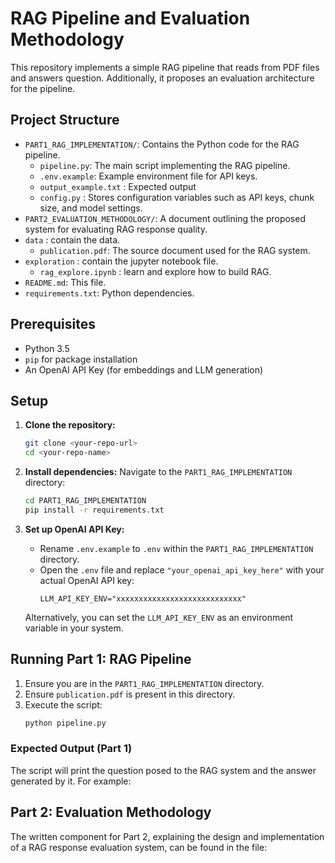 # RAG Pipeline and Evaluation Methodology 
This repository implements a simple RAG pipeline that reads from PDF files and answers question. Additionally, it proposes an evaluation architecture for the pipeline.


## Project Structure

-   `PART1_RAG_IMPLEMENTATION/`: Contains the Python code for the RAG pipeline.
    -   `pipeline.py`: The main script implementing the RAG pipeline.
    -   `.env.example`: Example environment file for API keys.
    -   `output_example.txt` : Expected output
    -   `config.py` : Stores configuration variables such as API keys, chunk size, and model settings.
-   `PART2_EVALUATION_METHODOLOGY/`: A document outlining the proposed system for evaluating RAG response quality.
-   `data` : contain the data.
    -   `publication.pdf`: The source document used for the RAG system.
-   `exploration` : contain the jupyter notebook file.
    - `rag_explore.ipynb` : learn and explore how to build RAG.
-   `README.md`: This file.
-   `requirements.txt`: Python dependencies.

## Prerequisites

-   Python 3.5
-   `pip` for package installation
-   An OpenAI API Key (for embeddings and LLM generation)

## Setup

1.  **Clone the repository:**
    ```bash
    git clone <your-repo-url>
    cd <your-repo-name>
    ```


2.  **Install dependencies:**
    Navigate to the `PART1_RAG_IMPLEMENTATION` directory:
    ```bash
    cd PART1_RAG_IMPLEMENTATION
    pip install -r requirements.txt
    ```

3.  **Set up OpenAI API Key:**
    -   Rename `.env.example` to `.env` within the `PART1_RAG_IMPLEMENTATION` directory.
    -   Open the `.env` file and replace `"your_openai_api_key_here"` with your actual OpenAI API key:
        ```
        LLM_API_KEY_ENV="xxxxxxxxxxxxxxxxxxxxxxxxxxxx"
        ```
    Alternatively, you can set the `LLM_API_KEY_ENV` as an environment variable in your system.

## Running Part 1: RAG Pipeline

1.  Ensure you are in the `PART1_RAG_IMPLEMENTATION` directory.
2.  Ensure `publication.pdf` is present in this directory.
3.  Execute the script:
    ```bash
    python pipeline.py
    ```

### Expected Output (Part 1)

The script will print the question posed to the RAG system and the answer generated by it. For example:


## Part 2: Evaluation Methodology

The written component for Part 2, explaining the design and implementation of a RAG response evaluation system, can be found in the file:

